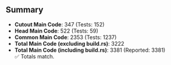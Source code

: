 ## Summary

- **Cutout Main Code**: 347 (Tests: 152)  
- **Head Main Code**: 522 (Tests: 59)  
- **Common Main Code**: 2353 (Tests: 1237)  
- **Total Main Code (excluding build.rs)**: 3222  
- **Total Main Code (including build.rs)**: 3381 (Reported: 3381)  
✅ Totals match.
